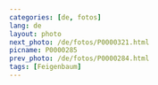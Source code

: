 ```yaml
---
categories: [de, fotos]
lang: de
layout: photo
next_photo: /de/fotos/P0000321.html
picname: P0000285
prev_photo: /de/fotos/P0000284.html
tags: [Feigenbaum]
---
```


